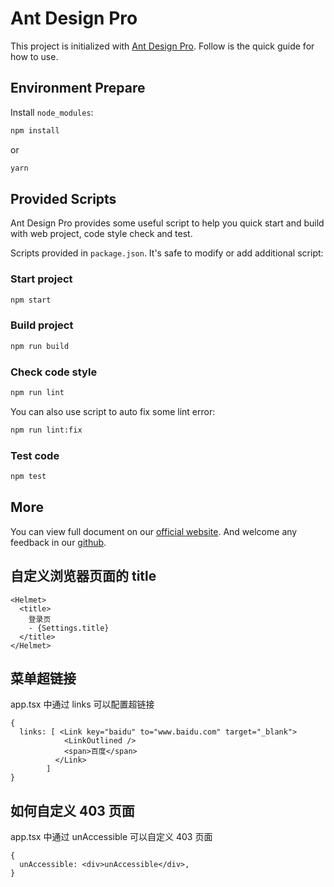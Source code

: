 # Ant Design Pro

This project is initialized with [Ant Design Pro](https://pro.ant.design). Follow is the quick guide for how to use.

## Environment Prepare

Install `node_modules`:

```bash
npm install
```

or

```bash
yarn
```

## Provided Scripts

Ant Design Pro provides some useful script to help you quick start and build with web project, code style check and test.

Scripts provided in `package.json`. It's safe to modify or add additional script:

### Start project

```bash
npm start
```

### Build project

```bash
npm run build
```

### Check code style

```bash
npm run lint
```

You can also use script to auto fix some lint error:

```bash
npm run lint:fix
```

### Test code

```bash
npm test
```

## More

You can view full document on our [official website](https://pro.ant.design). And welcome any feedback in our [github](https://github.com/ant-design/ant-design-pro).


## 自定义浏览器页面的 title
```
<Helmet>
  <title>
    登录页
    - {Settings.title}
  </title>
</Helmet>
```


## 菜单超链接
 app.tsx 中通过 links 可以配置超链接

```
{
  links: [ <Link key="baidu" to="www.baidu.com" target="_blank">
            <LinkOutlined />
            <span>百度</span>
          </Link>
        ]
}
```


## 如何自定义 403 页面
app.tsx 中通过 unAccessible 可以自定义 403 页面
```
{
  unAccessible: <div>unAccessible</div>,
}
```